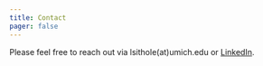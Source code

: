 ```yaml
---
title: Contact
pager: false
---
```


Please feel free to reach out via lsithole(at)umich.edu or [LinkedIn](https://www.linkedin.com/in/lonjezo-sithole-7b83b324/).

